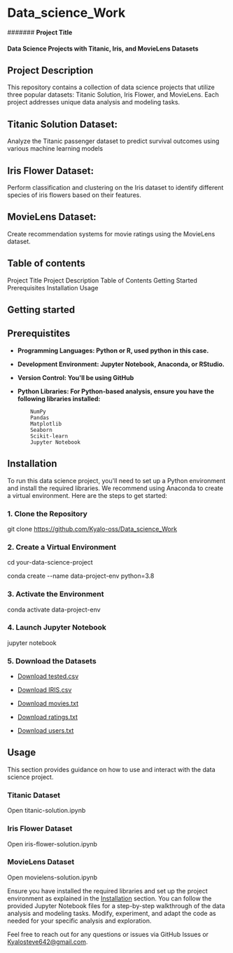 # Data_science_Work

####### **Project Title**

#### Data Science Projects with Titanic, Iris, and MovieLens Datasets

## **Project Description**
This repository contains a collection of data science projects that utilize three popular datasets: Titanic Solution, Iris Flower, and MovieLens. Each project addresses unique data analysis and modeling tasks.

## **Titanic Solution Dataset:**
Analyze the Titanic passenger dataset to predict survival outcomes using various machine learning models

## **Iris Flower Dataset:**
Perform classification and clustering on the Iris dataset to identify different species of iris flowers based on their features.

## **MovieLens Dataset:**
Create recommendation systems for movie ratings using the MovieLens dataset.

##  **Table of contents**

Project Title
Project Description
Table of Contents
Getting Started
Prerequisites
Installation
Usage

## **Getting started**

## **Prerequistites**
- **Programming Languages: **Python** or **R**, used python in this case.**

- **Development Environment:  Jupyter Notebook, Anaconda, or RStudio.**

- **Version Control:  You'll be using GitHub**

- **Python Libraries: For Python-based analysis, ensure you have the following libraries installed:**

          NumPy
          Pandas
          Matplotlib
          Seaborn
          Scikit-learn
          Jupyter Notebook

## Installation

To run this data science project, you'll need to set up a Python environment and install the required libraries. We recommend using Anaconda to create a virtual environment. Here are the steps to get started:

### 1. Clone the Repository

git clone https://github.com/Kyalo-oss/Data_science_Work

### 2. Create a Virtual Environment 

 cd your-data-science-project

conda create --name data-project-env python=3.8

### 3. Activate the Environment

 conda activate data-project-env

### 4. Launch Jupyter Notebook

 jupyter notebook

### 5. Download the Datasets


- [Download tested.csv](https://raw.githubusercontent.com/kyalo-oss/Data_science_work/master/tested.csv)

- [Download IRIS.csv](https://raw.githubusercontent.com/kyalo-oss/Data_science_work/master/IRIS.csv)

- [Download movies.txt](https://raw.githubusercontent.com/kyalo-oss/Data_science_work/master/movies.txt)
  
- [Download ratings.txt](https://raw.githubusercontent.com/kyalo-oss/Data_science_work/master/ratings.txt)
  
- [Download users.txt](https://raw.githubusercontent.com/kyalo-oss/Data_science_work/master/users.txt)

## Usage

This section provides guidance on how to use and interact with the data science project.

### Titanic Dataset

Open titanic-solution.ipynb

### Iris Flower Dataset

Open iris-flower-solution.ipynb

### MovieLens Dataset

Open movielens-solution.ipynb

Ensure you have installed the required libraries and set up the project environment as explained in the [Installation](#installation) section. You can follow the provided Jupyter Notebook files for a step-by-step walkthrough of the data analysis and modeling tasks. Modify, experiment, and adapt the code as needed for your specific analysis and exploration.

Feel free to reach out for any questions or issues via GitHub Issues or Kyalosteve642@gmail.com.






